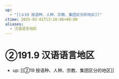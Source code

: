 ```yaml
---
up:
  - "[[②19 按语种、人种、宗教、集团区分的地区]]"
ctime: 2025-03-01T13:10:06+08:00
aliases:
  - 汉语语言地区
---
```


# ②191.9 汉语语言地区

- up: [[②19 按语种、人种、宗教、集团区分的地区]]
